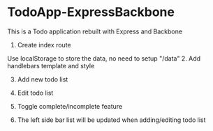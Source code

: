 # TodoApp-ExpressBackbone
This is a Todo application rebuilt with Express and Backbone

1. Create index route

Use localStorage to store the data, no need to setup "/data"
2. Add handlebars template and style

3. Add new todo list

4. Edit todo list

5. Toggle complete/incomplete feature

6. The left side bar list will be updated when adding/editing todo list
